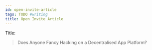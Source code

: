```yaml
---
id: open-invite-article
tags: TODO #writing
title: Open Invite Article
---
```


Title:

> Does Anyone Fancy Hacking on a Decentralised App Platform?